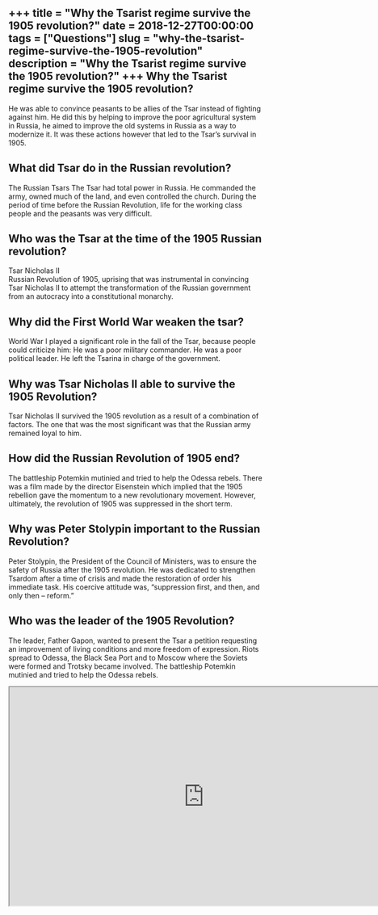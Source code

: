 +++
title = "Why the Tsarist regime survive the 1905 revolution?"
date = 2018-12-27T00:00:00
tags = ["Questions"]
slug = "why-the-tsarist-regime-survive-the-1905-revolution"
description = "Why the Tsarist regime survive the 1905 revolution?"
+++
Why the Tsarist regime survive the 1905 revolution?
---------------------------------------------------

He was able to convince peasants to be allies of the Tsar instead of fighting against him. He did this by helping to improve the poor agricultural system in Russia, he aimed to improve the old systems in Russia as a way to modernize it. It was these actions however that led to the Tsar’s survival in 1905.

What did Tsar do in the Russian revolution?
-------------------------------------------

The Russian Tsars The Tsar had total power in Russia. He commanded the army, owned much of the land, and even controlled the church. During the period of time before the Russian Revolution, life for the working class people and the peasants was very difficult.

Who was the Tsar at the time of the 1905 Russian revolution?
------------------------------------------------------------

Tsar Nicholas II  
Russian Revolution of 1905, uprising that was instrumental in convincing Tsar Nicholas II to attempt the transformation of the Russian government from an autocracy into a constitutional monarchy.

Why did the First World War weaken the tsar?
--------------------------------------------

World War I played a significant role in the fall of the Tsar, because people could criticize him: He was a poor military commander. He was a poor political leader. He left the Tsarina in charge of the government.

Why was Tsar Nicholas II able to survive the 1905 Revolution?
-------------------------------------------------------------

Tsar Nicholas II survived the 1905 revolution as a result of a combination of factors. The one that was the most significant was that the Russian army remained loyal to him.

How did the Russian Revolution of 1905 end?
-------------------------------------------

The battleship Potemkin mutinied and tried to help the Odessa rebels. There was a film made by the director Eisenstein which implied that the 1905 rebellion gave the momentum to a new revolutionary movement. However, ultimately, the revolution of 1905 was suppressed in the short term.

Why was Peter Stolypin important to the Russian Revolution?
-----------------------------------------------------------

Peter Stolypin, the President of the Council of Ministers, was to ensure the safety of Russia after the 1905 revolution. He was dedicated to strengthen Tsardom after a time of crisis and made the restoration of order his immediate task. His coercive attitude was, “suppression first, and then, and only then – reform.”

Who was the leader of the 1905 Revolution?
------------------------------------------

The leader, Father Gapon, wanted to present the Tsar a petition requesting an improvement of living conditions and more freedom of expression. Riots spread to Odessa, the Black Sea Port and to Moscow where the Soviets were formed and Trotsky became involved. The battleship Potemkin mutinied and tried to help the Odessa rebels.

<iframe allow="accelerometer; autoplay; clipboard-write; encrypted-media; gyroscope; picture-in-picture" allowfullscreen="" class="__youtube_prefs__  epyt-is-override  no-lazyload" data-no-lazy="1" data-origheight="433" data-origwidth="770" data-skipgform_ajax_framebjll="" height="433" id="_ytid_50851" loading="lazy" src="https://www.youtube.com/embed/Cqbleas1mmo?enablejsapi=1&autoplay=0&cc_load_policy=0&cc_lang_pref=&iv_load_policy=1&loop=0&modestbranding=0&rel=1&fs=1&playsinline=0&autohide=2&theme=dark&color=red&controls=1&" title="YouTube player" width="770"></iframe>